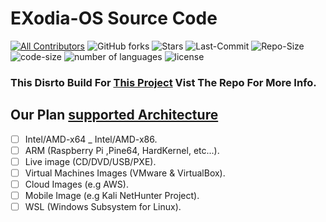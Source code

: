 # EXodia-OS Source Code 
[![All Contributors](https://img.shields.io/github/contributors/mmsaeed509/EXodia-OS?color=brightgreen)](#team-member)
![GitHub forks](https://img.shields.io/github/forks/mmsaeed509/EXodia-OS?color=brightgreen)
![Stars](https://img.shields.io/github/stars/mmsaeed509/EXodia-OS?color=brightgreen)
![Last-Commit](https://img.shields.io/github/last-commit/mmsaeed509/EXodia-OS)
![Repo-Size](https://img.shields.io/github/repo-size/mmsaeed509/EXodia-OS?color=brightgreen)
![code-size](https://img.shields.io/github/languages/code-size/mmsaeed509/EXodia-OS?color=brightgreen)
![number of languages](https://img.shields.io/github/languages/count/mmsaeed509/EXodia-OS?color=brightgreen)
![license](https://img.shields.io/github/license/mmsaeed509/EXodia-OS?color=brightgreen)
### This Disrto Build For [This Project](https://github.com/mmsaeed509/EXodia-OS) Vist The Repo For More Info.

## Our Plan [supported Architecture](https://github.com/mmsaeed509/Wireless-Pi-Tool-Kit/blob/main/README.md#wifi-slax-vs-exodiaos)
- [ ] Intel/AMD-x64 _ Intel/AMD-x86.
- [ ] ARM (Raspberry Pi ,Pine64, HardKernel, etc...).
- [ ] Live image (CD/DVD/USB/PXE).
- [ ] Virtual Machines Images (VMware & VirtualBox).
- [ ] Cloud Images (e.g AWS).
- [ ] Mobile Image (e.g Kali NetHunter Project).
- [ ] WSL (Windows Subsystem for Linux).

